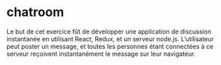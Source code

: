 # chatroom
Le but de cet exercice fût de développer une application de discussion instantanée en utilisant React, Redux, et un serveur node.js. L’utilisateur peut poster un message, et toutes les personnes étant connectées à ce serveur reçoivent instantanément le message sur leur navigateur.
